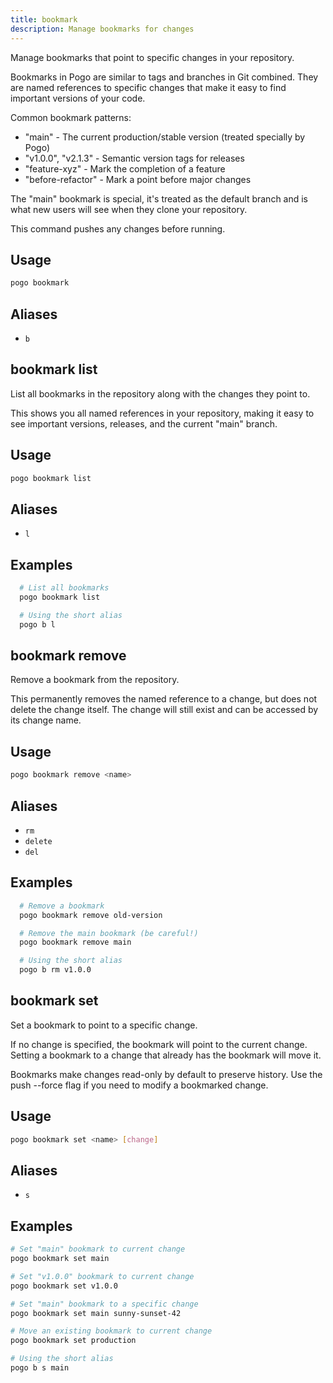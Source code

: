 ```yaml
---
title: bookmark
description: Manage bookmarks for changes
---
```


Manage bookmarks that point to specific changes in your repository.

Bookmarks in Pogo are similar to tags and branches in Git combined. They are
named references to specific changes that make it easy to find important
versions of your code.

Common bookmark patterns:
- "main" - The current production/stable version (treated specially by Pogo)
- "v1.0.0", "v2.1.3" - Semantic version tags for releases
- "feature-xyz" - Mark the completion of a feature
- "before-refactor" - Mark a point before major changes

The "main" bookmark is special, it's treated as the default branch and is
what new users will see when they clone your repository.

This command pushes any changes before running.

## Usage

```bash
pogo bookmark
```

## Aliases

- `b`

## bookmark list

List all bookmarks in the repository along with the changes they point to.

This shows you all named references in your repository, making it easy to
see important versions, releases, and the current "main" branch.

## Usage

```bash
pogo bookmark list
```

## Aliases

- `l`

## Examples

```bash
  # List all bookmarks
  pogo bookmark list

  # Using the short alias
  pogo b l
```

## bookmark remove

Remove a bookmark from the repository.

This permanently removes the named reference to a change, but does not
delete the change itself. The change will still exist and can be
accessed by its change name.

## Usage

```bash
pogo bookmark remove <name>
```

## Aliases

- `rm`
- `delete`
- `del`

## Examples

```bash
  # Remove a bookmark
  pogo bookmark remove old-version

  # Remove the main bookmark (be careful!)
  pogo bookmark remove main

  # Using the short alias
  pogo b rm v1.0.0
```

## bookmark set

Set a bookmark to point to a specific change.

If no change is specified, the bookmark will point to the current change.
Setting a bookmark to a change that already has the bookmark will move it.

Bookmarks make changes read-only by default to preserve history. Use the
push --force flag if you need to modify a bookmarked change.

## Usage

```bash
pogo bookmark set <name> [change]
```

## Aliases

- `s`

## Examples

```bash
# Set "main" bookmark to current change
pogo bookmark set main

# Set "v1.0.0" bookmark to current change
pogo bookmark set v1.0.0

# Set "main" bookmark to a specific change
pogo bookmark set main sunny-sunset-42

# Move an existing bookmark to current change
pogo bookmark set production

# Using the short alias
pogo b s main
```

